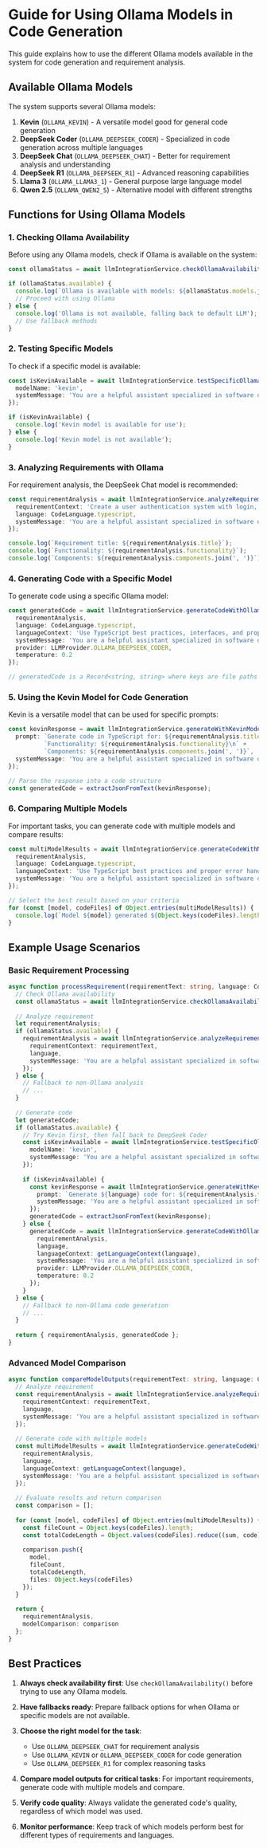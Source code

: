# Guide for Using Ollama Models in Code Generation

This guide explains how to use the different Ollama models available in the system for code generation and requirement analysis.

## Available Ollama Models

The system supports several Ollama models:

1. **Kevin** (`OLLAMA_KEVIN`) - A versatile model good for general code generation
2. **DeepSeek Coder** (`OLLAMA_DEEPSEEK_CODER`) - Specialized in code generation across multiple languages
3. **DeepSeek Chat** (`OLLAMA_DEEPSEEK_CHAT`) - Better for requirement analysis and understanding
4. **DeepSeek R1** (`OLLAMA_DEEPSEEK_R1`) - Advanced reasoning capabilities
5. **Llama 3** (`OLLAMA_LLAMA3_1`) - General purpose large language model
6. **Qwen 2.5** (`OLLAMA_QWEN2_5`) - Alternative model with different strengths

## Functions for Using Ollama Models

### 1. Checking Ollama Availability

Before using any Ollama models, check if Ollama is available on the system:

```typescript
const ollamaStatus = await llmIntegrationService.checkOllamaAvailability();

if (ollamaStatus.available) {
  console.log(`Ollama is available with models: ${ollamaStatus.models.join(', ')}`);
  // Proceed with using Ollama
} else {
  console.log('Ollama is not available, falling back to default LLM');
  // Use fallback methods
}
```

### 2. Testing Specific Models

To check if a specific model is available:

```typescript
const isKevinAvailable = await llmIntegrationService.testSpecificOllamaModel({
  modelName: 'kevin',
  systemMessage: 'You are a helpful assistant specialized in software development.'
});

if (isKevinAvailable) {
  console.log('Kevin model is available for use');
} else {
  console.log('Kevin model is not available');
}
```

### 3. Analyzing Requirements with Ollama

For requirement analysis, the DeepSeek Chat model is recommended:

```typescript
const requirementAnalysis = await llmIntegrationService.analyzeRequirementWithOllama({
  requirementContext: 'Create a user authentication system with login, registration, and password reset functionality.',
  language: CodeLanguage.typescript,
  systemMessage: 'You are a helpful assistant specialized in software development.'
});

console.log(`Requirement title: ${requirementAnalysis.title}`);
console.log(`Functionality: ${requirementAnalysis.functionality}`);
console.log(`Components: ${requirementAnalysis.components.join(', ')}`);
```

### 4. Generating Code with a Specific Model

To generate code using a specific Ollama model:

```typescript
const generatedCode = await llmIntegrationService.generateCodeWithOllamaModel({
  requirementAnalysis,
  language: CodeLanguage.typescript,
  languageContext: 'Use TypeScript best practices, interfaces, and proper error handling.',
  systemMessage: 'You are a helpful assistant specialized in software development.',
  provider: LLMProvider.OLLAMA_DEEPSEEK_CODER,
  temperature: 0.2
});

// generatedCode is a Record<string, string> where keys are file paths and values are file contents
```

### 5. Using the Kevin Model for Code Generation

Kevin is a versatile model that can be used for specific prompts:

```typescript
const kevinResponse = await llmIntegrationService.generateWithKevinModel({
  prompt: `Generate code in TypeScript for: ${requirementAnalysis.title}\n` +
          `Functionality: ${requirementAnalysis.functionality}\n` +
          `Components: ${requirementAnalysis.components.join(', ')}`,
  systemMessage: 'You are a helpful assistant specialized in software development.'
});

// Parse the response into a code structure
const generatedCode = extractJsonFromText(kevinResponse);
```

### 6. Comparing Multiple Models

For important tasks, you can generate code with multiple models and compare results:

```typescript
const multiModelResults = await llmIntegrationService.generateCodeWithMultipleOllamaModels({
  requirementAnalysis,
  language: CodeLanguage.typescript,
  languageContext: 'Use TypeScript best practices and proper error handling.',
  systemMessage: 'You are a helpful assistant specialized in software development.'
});

// Select the best result based on your criteria
for (const [model, codeFiles] of Object.entries(multiModelResults)) {
  console.log(`Model ${model} generated ${Object.keys(codeFiles).length} files`);
}
```

## Example Usage Scenarios

### Basic Requirement Processing

```typescript
async function processRequirement(requirementText: string, language: CodeLanguage) {
  // Check Ollama availability
  const ollamaStatus = await llmIntegrationService.checkOllamaAvailability();
  
  // Analyze requirement
  let requirementAnalysis;
  if (ollamaStatus.available) {
    requirementAnalysis = await llmIntegrationService.analyzeRequirementWithOllama({
      requirementContext: requirementText,
      language,
      systemMessage: 'You are a helpful assistant specialized in software development.'
    });
  } else {
    // Fallback to non-Ollama analysis
    // ...
  }
  
  // Generate code
  let generatedCode;
  if (ollamaStatus.available) {
    // Try Kevin first, then fall back to DeepSeek Coder
    const isKevinAvailable = await llmIntegrationService.testSpecificOllamaModel({
      modelName: 'kevin',
      systemMessage: 'You are a helpful assistant specialized in software development.'
    });
    
    if (isKevinAvailable) {
      const kevinResponse = await llmIntegrationService.generateWithKevinModel({
        prompt: `Generate ${language} code for: ${requirementAnalysis.title}`,
        systemMessage: 'You are a helpful assistant specialized in software development.'
      });
      generatedCode = extractJsonFromText(kevinResponse);
    } else {
      generatedCode = await llmIntegrationService.generateCodeWithOllamaModel({
        requirementAnalysis,
        language,
        languageContext: getLanguageContext(language),
        systemMessage: 'You are a helpful assistant specialized in software development.',
        provider: LLMProvider.OLLAMA_DEEPSEEK_CODER,
        temperature: 0.2
      });
    }
  } else {
    // Fallback to non-Ollama code generation
    // ...
  }
  
  return { requirementAnalysis, generatedCode };
}
```

### Advanced Model Comparison

```typescript
async function compareModelOutputs(requirementText: string, language: CodeLanguage) {
  // Analyze requirement
  const requirementAnalysis = await llmIntegrationService.analyzeRequirementWithOllama({
    requirementContext: requirementText,
    language,
    systemMessage: 'You are a helpful assistant specialized in software development.'
  });
  
  // Generate code with multiple models
  const multiModelResults = await llmIntegrationService.generateCodeWithMultipleOllamaModels({
    requirementAnalysis,
    language,
    languageContext: getLanguageContext(language),
    systemMessage: 'You are a helpful assistant specialized in software development.'
  });
  
  // Evaluate results and return comparison
  const comparison = [];
  
  for (const [model, codeFiles] of Object.entries(multiModelResults)) {
    const fileCount = Object.keys(codeFiles).length;
    const totalCodeLength = Object.values(codeFiles).reduce((sum, code) => sum + code.length, 0);
    
    comparison.push({
      model,
      fileCount,
      totalCodeLength,
      files: Object.keys(codeFiles)
    });
  }
  
  return {
    requirementAnalysis,
    modelComparison: comparison
  };
}
```

## Best Practices

1. **Always check availability first**: Use `checkOllamaAvailability()` before trying to use any Ollama models.

2. **Have fallbacks ready**: Prepare fallback options for when Ollama or specific models are not available.

3. **Choose the right model for the task**:
   - Use `OLLAMA_DEEPSEEK_CHAT` for requirement analysis
   - Use `OLLAMA_KEVIN` or `OLLAMA_DEEPSEEK_CODER` for code generation
   - Use `OLLAMA_DEEPSEEK_R1` for complex reasoning tasks

4. **Compare model outputs for critical tasks**: For important requirements, generate code with multiple models and compare.

5. **Verify code quality**: Always validate the generated code's quality, regardless of which model was used.

6. **Monitor performance**: Keep track of which models perform best for different types of requirements and languages.